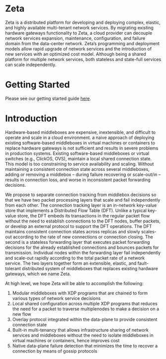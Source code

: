 # Zeta

Zeta is a distributed platform for developing and deploying complex, elastic, and highly available multi-tenant network services. By migrating existing hardware gateways functionality to Zeta, a cloud provider can decouple
network services expansion, maintenance, configuration, and failure domain from the data-center network. Zeta’s programming and deployment models allow rapid upgrade of network services and the introduction of new services
with an optimized cost model. Although being a shared platform for multiple network services, both stateless and state-full services can scale independently.

# Getting Started
Please see our getting started guide [here](docs/user/getting_started.md).

# Introduction
Hardware-based middleboxes are expensive, inextensible, and difficult to operate and scale in a cloud environment.
a naive approach of deploying existing software-based middleboxes in virtual machines or containers to replace
hardware gateways is not sufficient and results in severe problems in production systems. Existing software-based
middleboxes or virtual switches (e.g., ClickOS, OVS), maintain a local shared connection state. This model is
too constraining to service availability and scaling. Without maintaining a consistent connection state across several
middleboxes, adding or removing a middlebox – during failure recovering or scale-out/in – results in connection loss,
and worse in inconsistent packet forwarding decisions.

We propose to separate connection tracking from middlebox decisions so that we have two packet processing
layers that scale and fail independently from each other. The connection tracking layer is an in-network key-value
store that implements a Distributed Flow Table (DFT). Unlike a typical key-value store, the DFT embeds its transactions
in the regular packet flow without the need to establish connections to the DFT nodes, buffer packets, or
develop an external protocol to support the DFT operations. The DFT maintains consistent connection states across
replicas and slowly scales-out according to the rate of new connections or connection closing. The second is a
stateless forwarding layer that executes packet forwarding decisions for the already established connections and
bounces packets for transmission. Individual nodes within the forwarding layer fail independently and scale-out
rapidly according to the total packet rate of a network service. The two layers together form an extensible, elastic,
and fault-tolerant distributed system of middleboxes that replaces existing hardware gateways, which we name
Zeta.

At high level, we hope Zeta will be able to accomplish the following:
1. Modular middleboxes with XDP programs that are chained to form various types of network service decisions
2. Local shared configuration across multiple XDP programs that reduces the need for a packet to traverse multiplenodes to make a decision on a new flow
3. Overlay protocol integrated within the data-plane to provide consistent connection state
4. Built-in multi-tenancy that allows infrastructure sharing of network services and middleboxes without the
need to isolate middleboxes in virtual machines or containers, hence improves cost
5. Native data-plane failure detection that minimizes the time to recover a connection by means of gossip protocols